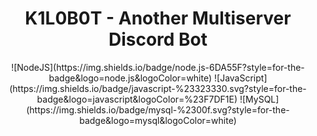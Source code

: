 <h1 align="center">K1L0B0T - Another Multiserver Discord Bot</h1>

<div align="center">
    ![NodeJS](https://img.shields.io/badge/node.js-6DA55F?style=for-the-badge&logo=node.js&logoColor=white)
    ![JavaScript](https://img.shields.io/badge/javascript-%23323330.svg?style=for-the-badge&logo=javascript&logoColor=%23F7DF1E)
    ![MySQL](https://img.shields.io/badge/mysql-%2300f.svg?style=for-the-badge&logo=mysql&logoColor=white)
</div>
